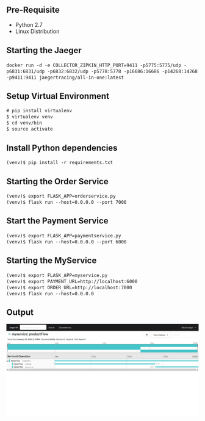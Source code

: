 ## Pre-Requisite


* Python 2.7
* Linux Distribution

## Starting the Jaeger

```
docker run -d -e COLLECTOR_ZIPKIN_HTTP_PORT=9411 -p5775:5775/udp -p6831:6831/udp -p6832:6832/udp -p5778:5778 -p16686:16686 -p14268:14268 -p9411:9411 jaegertracing/all-in-one:latest
```

## Setup Virtual Environment

```
# pip install virtualenv
$ virtualenv venv
$ cd venv/bin
$ source activate
```

## Install Python dependencies

```
(venv)$ pip install -r requirements.txt
```

## Starting the Order Service

```
(venv)$ export FLASK_APP=orderservice.py
(venv)$ flask run --host=0.0.0.0 --port 7000
```

## Start the Payment Service

```
(venv)$ export FLASK_APP=paymentservice.py
(venv)$ flask run --host=0.0.0.0 --port 6000
```

## Starting the MyService

```
(venv)$ export FLASK_APP=myservice.py
(venv)$ export PAYMENT_URL=http://localhost:6000
(venv)$ export ORDER_URL=http://localhost:7000
(venv)$ flask run --host=0.0.0.0
```

## Output

![Jaeger Output](jaeger_output.png)
